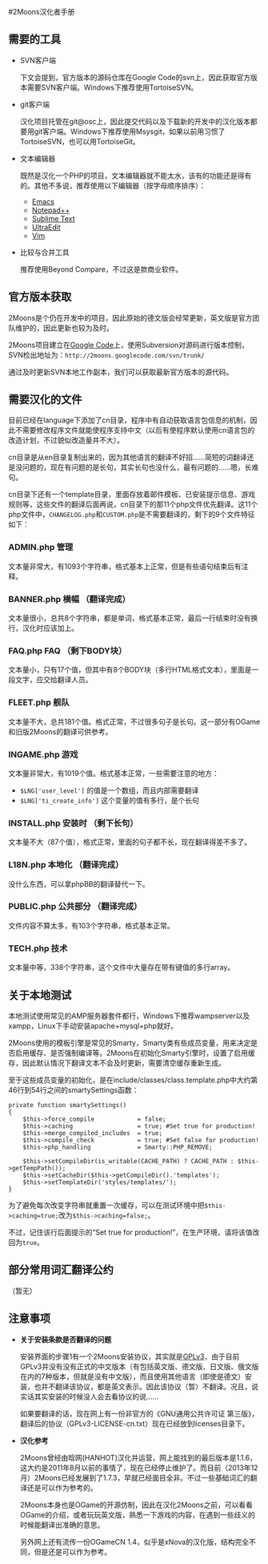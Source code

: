 #2Moons汉化者手册

## 需要的工具
* SVN客户端

    下文会提到，官方版本的源码仓库在Google Code的svn上，因此获取官方版本需要SVN客户端。Windows下推荐使用TortoiseSVN。

* git客户端

    汉化项目托管在git@osc上，因此提交代码以及下载新的开发中的汉化版本都要用git客户端。Windows下推荐使用Msysgit，如果以前用习惯了TortoiseSVN，也可以用TortoiseGit。

* 文本编辑器

    既然是汉化一个PHP的项目，文本编辑器就不能太水，该有的功能还是得有的。其他不多说，推荐使用以下编辑器（按字母顺序排序）：

    - [Emacs](http://www.gnu.org/software/emacs/)
    - [Notepad++](http://notepad-plus-plus.org/)
    - [Sublime Text](http://www.sublimetext.com/2)
    - [UltraEdit](http://www.ultraedit.cn/)
    - [Vim](http://www.vim.org/)

* 比较与合并工具

    推荐使用Beyond Compare，不过这是款商业软件。

## 官方版本获取
2Moons是个仍在开发中的项目，因此原始的德文版会经常更新，英文版是官方团队维护的，因此更新也较为及时。

2Moons项目建立在[Google Code](https://code.google.com/p/2moons/)上，使用Subversion对源码进行版本控制，SVN检出地址为：`http://2moons.googlecode.com/svn/trunk/`

通过及时更新SVN本地工作副本，我们可以获取最新官方版本的源代码。

## 需要汉化的文件
目前已经在language下添加了cn目录，程序中有自动获取语言包信息的机制，因此不需要修改程序文件就能使程序支持中文（以后有使程序默认使用cn语言包的改造计划，不过貌似改造量并不大）。

cn目录是从en目录复制出来的，因为其他语言的翻译不好招……简短的词翻译还是没问题的，现在有问题的是长句，其实长句也没什么，最有问题的……嗯，长难句。

cn目录下还有一个template目录，里面存放着邮件模板、已安装提示信息、游戏规则等，这些文件的翻译后面再说，cn目录下的那11个php文件优先翻译。这11个php文件中，`CHANGELOG.php`和`CUSTOM.php`是不需要翻译的，剩下的9个文件特征如下：

### ADMIN.php 管理
文本量非常大，有1093个字符串，格式基本上正常，但是有些语句结束后有注释。

### BANNER.php 横幅 （翻译完成）
文本量很小，总共8个字符串，都是单词，格式基本正常，最后一行结束时没有换行，汉化时应该加上。

### FAQ.php FAQ （剩下BODY块）
文本量小，只有17个值，但其中有8个BODY块（多行HTML格式文本），里面是一段文字，应交给翻译人员。

### FLEET.php 舰队
文本量不大，总共181个值。格式正常，不过很多句子是长句。这一部分有OGame和旧版2Moons的翻译可供参考。

### INGAME.php 游戏
文本量非常大，有1019个值。格式基本正常，一些需要注意的地方：

* `$LNG['user_level']` 的值是一个数组，而且内部需要翻译<br/>
* `$LNG['ti_create_info']` 这个变量的值有多行，是个长句

### INSTALL.php 安装时 （剩下长句）
文本量不大（87个值），格式正常，里面的句子都不长，现在翻译得差不多了。

### L18N.php 本地化 （翻译完成）
没什么东西，可以拿phpBB的翻译替代一下。

### PUBLIC.php 公共部分 （翻译完成）
文件内容不算太多，有103个字符串，格式基本正常。

### TECH.php 技术
文本量中等，338个字符串，这个文件中大量存在带有键值的多行array。

## 关于本地测试
本地测试使用常见的AMP服务器套件都行，Windows下推荐wampserver以及xampp，Linux下手动安装apache+mysql+php就好。

2Moons使用的模板引擎是常见的Smarty，Smarty类有些成员变量，用来决定是否启用缓存、是否强制编译等。2Moons在初始化Smarty引擎时，设置了启用缓存，因此默认情况下翻译文本不会及时更新，需要清空缓存重新生成。

至于这些成员变量的初始化，是在include/classes/class.template.php中大约第46行到54行之间的smartySettings函数：

    private function smartySettings()
	{	
		$this->force_compile 			= false;
		$this->caching 					= true; #Set true for production!
		$this->merge_compiled_includes	= true;
		$this->compile_check			= true; #Set false for production!
		$this->php_handling				= Smarty::PHP_REMOVE;

		$this->setCompileDir(is_writable(CACHE_PATH) ? CACHE_PATH : $this->getTempPath());
		$this->setCacheDir($this->getCompileDir().'templates');
		$this->setTemplateDir('styles/templates/');
	}

为了避免每次改变字符串就重置一次缓存，可以在测试环境中把`$this->caching=true;`改为`$this->caching=false;`。

不过，记住该行后面提示的“Set true for production!”，在生产环境，请将该值改回为`true`。

## 部分常用词汇翻译公约
（暂无）

## 注意事项

* __关于安装条款是否翻译的问题__

    安装界面的步骤1有一个2Moons安装协议，其实就是[GPLv3](http://www.gnu.org/licenses/gpl.html)，由于目前GPLv3并没有没有正式的中文版本（有包括英文版、德文版、日文版、俄文版在内的7种版本，但就是没有中文版），而且使用其他语言（即使是德文）安装，也并不翻译该协议，都是英文表示。因此该协议（暂）不翻译。况且，说实话其实安装的时候没人会去看协议的说……

    如果要翻译的话，现在网上有一份非官方的《GNU通用公共许可证 第三版》，翻译后的协议（GPLv3-LICENSE-cn.txt）现在已经放到licenses目录下。

* __汉化参考__

    2Moons曾经由晗网(HANHOT)汉化并运营，网上能找到的最后版本是1.1.6，这大约是2011年8月以前的事情了，现在已经停止维护了。而目前（2013年12月）2Moons已经发展到了1.7.3，早就已经面目全非。不过一些基础词汇的翻译还是可以作为参考的。

    2Moons本身也是OGame的开源仿制，因此在汉化2Moons之前，可以看看OGame的介绍，或者玩玩英文版，熟悉一下游戏的内容，在遇到一些歧义的时候能翻译出准确的意思。

    另外网上还有流传一份OGameCN 1.4，似乎是xNova的汉化版，结构完全不同，但是还是可以作为参考。
